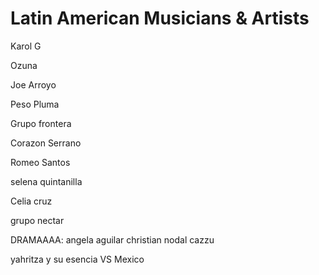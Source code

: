 # Latin American Musicians & Artists

Karol G

Ozuna

Joe Arroyo

Peso Pluma

Grupo frontera

Corazon Serrano

Romeo Santos

selena quintanilla

Celia cruz

grupo nectar

DRAMAAAA:
angela aguilar
christian nodal
cazzu

yahritza y su esencia VS Mexico
